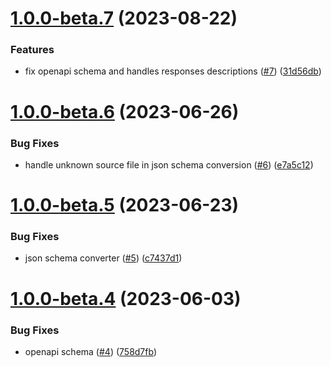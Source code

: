 # [1.0.0-beta.7](https://github.com/alliage-framework/rest-api/compare/v1.0.0-beta.6...v1.0.0-beta.7) (2023-08-22)


### Features

* fix openapi schema and handles responses descriptions ([#7](https://github.com/alliage-framework/rest-api/issues/7)) ([31d56db](https://github.com/alliage-framework/rest-api/commit/31d56db8f562ea83790006c12646ccd09e723fda))

# [1.0.0-beta.6](https://github.com/alliage-framework/rest-api/compare/v1.0.0-beta.5...v1.0.0-beta.6) (2023-06-26)


### Bug Fixes

* handle unknown source file in json schema conversion ([#6](https://github.com/alliage-framework/rest-api/issues/6)) ([e7a5c12](https://github.com/alliage-framework/rest-api/commit/e7a5c120db76cc2c9146765e5e9cdc29bf1f41a6))

# [1.0.0-beta.5](https://github.com/alliage-framework/rest-api/compare/v1.0.0-beta.4...v1.0.0-beta.5) (2023-06-23)


### Bug Fixes

* json schema converter ([#5](https://github.com/alliage-framework/rest-api/issues/5)) ([c7437d1](https://github.com/alliage-framework/rest-api/commit/c7437d105d04d0bc27b26d9eab91539e6f91cab2))

# [1.0.0-beta.4](https://github.com/alliage-framework/rest-api/compare/v1.0.0-beta.3...v1.0.0-beta.4) (2023-06-03)


### Bug Fixes

* openapi schema ([#4](https://github.com/alliage-framework/rest-api/issues/4)) ([758d7fb](https://github.com/alliage-framework/rest-api/commit/758d7fb233473e9c47522168bc722ba6c817cf6b))
